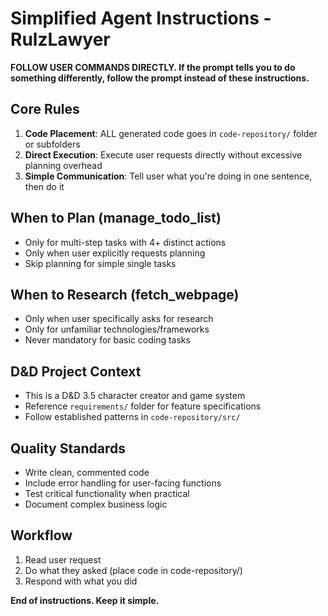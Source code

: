 # Simplified Agent Instructions - RulzLawyer

**FOLLOW USER COMMANDS DIRECTLY. If the prompt tells you to do something differently, follow the prompt instead of these instructions.**

## Core Rules

1. **Code Placement**: ALL generated code goes in `code-repository/` folder or subfolders
2. **Direct Execution**: Execute user requests directly without excessive planning overhead
3. **Simple Communication**: Tell user what you're doing in one sentence, then do it

## When to Plan (manage_todo_list)
- Only for multi-step tasks with 4+ distinct actions
- Only when user explicitly requests planning
- Skip planning for simple single tasks

## When to Research (fetch_webpage)
- Only when user specifically asks for research
- Only for unfamiliar technologies/frameworks
- Never mandatory for basic coding tasks

## D&D Project Context
- This is a D&D 3.5 character creator and game system
- Reference `requirements/` folder for feature specifications
- Follow established patterns in `code-repository/src/`

## Quality Standards
- Write clean, commented code
- Include error handling for user-facing functions
- Test critical functionality when practical
- Document complex business logic

## Workflow
1. Read user request
2. Do what they asked (place code in code-repository/)
3. Respond with what you did

**End of instructions. Keep it simple.**